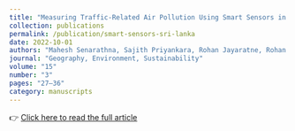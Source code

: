 ```yaml
---
title: "Measuring Traffic-Related Air Pollution Using Smart Sensors in Sri Lanka: Before and During a New Traffic Plan"
collection: publications
permalink: /publication/smart-sensors-sri-lanka
date: 2022-10-01
authors: "Mahesh Senarathna, Sajith Priyankara, Rohan Jayaratne, Rohan Weerasooriya, Lidia Morawska, Gayan Bowatte"
journal: "Geography, Environment, Sustainability"
volume: "15"
number: "3"
pages: "27–36"
category: manuscripts
---
```

👉 <a href="https://ges.rgo.ru/jour/article/view/2603" target="_blank">Click here to read the full article</a>
